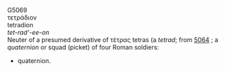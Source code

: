 G5069  
τετράδιον  
tetradion  
*tet-rad‘-ee-on*  
Neuter of a presumed derivative of τέτρας tetras (a *tetrad*; from
[5064](g5064) ; a *quaternion* or squad (picket) of four Roman soldiers:
- quaternion.  
